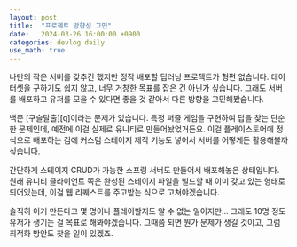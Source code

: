 ```yaml
---
layout: post
title:  "프로젝트 방향성 고민"
date:   2024-03-26 16:00:00 +0900
categories: devlog daily
use_math: true
---
```


나만의 작은 서버를 갖추긴 했지만 정작 배포할 딥러닝 프로젝트가 형편 없습니다. 데이터셋을 구하기도 쉽지 않고, 너무 거창한 목표를 잡은 건 아닌가 싶습니다. 그래도 서버를 배포하고 유저를 모을 수 있다면 좋을 것 같아서 다른 방향을 고민해봤습니다.

백준 [구슬탈출][q]이라는 문제가 있습니다. 특정 퍼즐 게임을 구현하여 답을 찾는 단순한 문제인데, 예전에 이걸 실제로 유니티로 만들어놨었거든요. 이걸 플레이스토어에 정식으로 배포하는 김에 커스텀 스테이지 제작 기능도 넣어서 서버를 어떻게든 활용해볼까 싶습니다.

간단하게 스테이지 CRUD가 가능한 스프링 서버도 만들어서 배포해놓은 상태입니다. 원래 유니티 클라이언트 쪽은 완성된 스테이지 파일을 빌드할 때 이미 갖고 있는 형태로 되어있는데, 이걸 웹 리퀘스트를 주고받는 식으로 고쳐야겠습니다.

솔직히 이거 만든다고 몇 명이나 플레이할지도 알 수 없는 일이지만... 그래도 10명 정도 유저가 생기는 걸 목표로 해봐야겠습니다. 그때쯤 되면 뭔가 문제가 생길 것이고, 그럼 최적화 방안도 찾을 일이 있겠죠.
